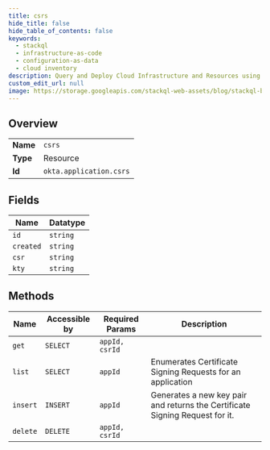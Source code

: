 ```yaml
---
title: csrs
hide_title: false
hide_table_of_contents: false
keywords:
  - stackql
  - infrastructure-as-code
  - configuration-as-data
  - cloud inventory
description: Query and Deploy Cloud Infrastructure and Resources using SQL
custom_edit_url: null
image: https://storage.googleapis.com/stackql-web-assets/blog/stackql-blog-post-featured-image.png
---
```

  
    

## Overview
<table><tbody>
<tr><td><b>Name</b></td><td><code>csrs</code></td></tr>
<tr><td><b>Type</b></td><td>Resource</td></tr>
<tr><td><b>Id</b></td><td><code>okta.application.csrs</code></td></tr>
</tbody></table>

## Fields
| Name | Datatype |
| ---- | -------- |
| `id` | `string` |
| `created` | `string` |
| `csr` | `string` |
| `kty` | `string` |
## Methods
| Name | Accessible by | Required Params | Description |
| ---- | ------------- | --------------- | ----------- |
| `get` | `SELECT` | `appId, csrId` |  |
| `list` | `SELECT` | `appId` | Enumerates Certificate Signing Requests for an application |
| `insert` | `INSERT` | `appId` | Generates a new key pair and returns the Certificate Signing Request for it. |
| `delete` | `DELETE` | `appId, csrId` |  |
